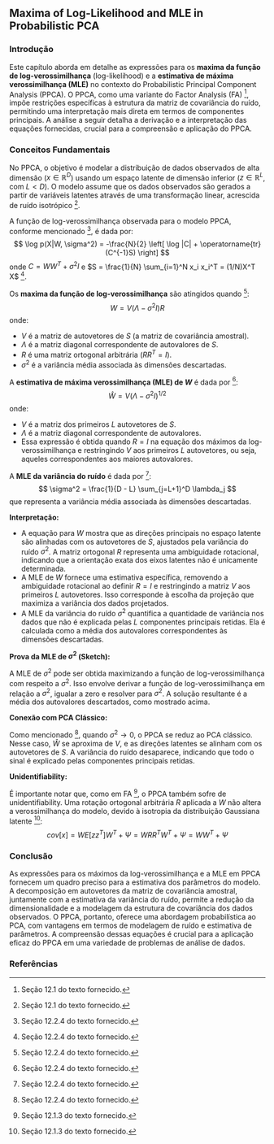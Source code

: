 ## Maxima of Log-Likelihood and MLE in Probabilistic PCA

### Introdução
Este capítulo aborda em detalhe as expressões para os **maxima da função de log-verossimilhança** (log-likelihood) e a **estimativa de máxima verossimilhança (MLE)** no contexto do Probabilistic Principal Component Analysis (PPCA). O PPCA, como uma variante do Factor Analysis (FA) [^1], impõe restrições específicas à estrutura da matriz de covariância do ruído, permitindo uma interpretação mais direta em termos de componentes principais. A análise a seguir detalha a derivação e a interpretação das equações fornecidas, crucial para a compreensão e aplicação do PPCA.

### Conceitos Fundamentais

No PPCA, o objetivo é modelar a distribuição de dados observados de alta dimensão ($x \in \mathbb{R}^D$) usando um espaço latente de dimensão inferior ($z \in \mathbb{R}^L$, com $L < D$). O modelo assume que os dados observados são gerados a partir de variáveis latentes através de uma transformação linear, acrescida de ruído isotrópico [^1].

A função de log-verossimilhança observada para o modelo PPCA, conforme mencionado [^15], é dada por:
$$ \log p(X|W, \sigma^2) = -\frac{N}{2} \left[ \log |C| + \operatorname{tr}(C^{-1}S) \right] $$
onde $C = WW^T + \sigma^2I$ e $S = \frac{1}{N} \sum_{i=1}^N x_i x_i^T = (1/N)X^T X$ [^15].

Os **maxima da função de log-verossimilhança** são atingidos quando [^15]:
$$ W = V(\Lambda - \sigma^2 I)R $$
onde:
*   $V$ é a matriz de autovetores de $S$ (a matriz de covariância amostral).
*   $\Lambda$ é a matriz diagonal correspondente de autovalores de $S$.
*   $R$ é uma matriz ortogonal arbitrária ($R R^T = I$).
*   $\sigma^2$ é a variância média associada às dimensões descartadas.

A **estimativa de máxima verossimilhança (MLE) de $W$** é dada por [^15]:
$$ \hat{W} = V (\Lambda - \sigma^2 I)^{1/2} $$
onde:
*   $V$ é a matriz dos primeiros $L$ autovetores de $S$.
*   $\Lambda$ é a matriz diagonal correspondente de autovalores.
*   Essa expressão é obtida quando $R = I$ na equação dos máximos da log-verossimilhança e restringindo $V$ aos primeiros $L$ autovetores, ou seja, aqueles correspondentes aos maiores autovalores.

A **MLE da variância do ruído** é dada por [^15]:
$$ \sigma^2 = \frac{1}{D - L} \sum_{j=L+1}^D \lambda_j $$
que representa a variância média associada às dimensões descartadas.

**Interpretação:**

*   A equação para $W$ mostra que as direções principais no espaço latente são alinhadas com os autovetores de $S$, ajustados pela variância do ruído $\sigma^2$. A matriz ortogonal $R$ representa uma ambiguidade rotacional, indicando que a orientação exata dos eixos latentes não é unicamente determinada.
*   A MLE de $W$ fornece uma estimativa específica, removendo a ambiguidade rotacional ao definir $R = I$ e restringindo a matriz $V$ aos primeiros $L$ autovetores. Isso corresponde à escolha da projeção que maximiza a variância dos dados projetados.
*   A MLE da variância do ruído $\sigma^2$ quantifica a quantidade de variância nos dados que não é explicada pelas $L$ componentes principais retidas. Ela é calculada como a média dos autovalores correspondentes às dimensões descartadas.

**Prova da MLE de $\sigma^2$ (Sketch):**

A MLE de $\sigma^2$ pode ser obtida maximizando a função de log-verossimilhança com respeito a $\sigma^2$. Isso envolve derivar a função de log-verossimilhança em relação a $\sigma^2$, igualar a zero e resolver para $\sigma^2$. A solução resultante é a média dos autovalores descartados, como mostrado acima.

**Conexão com PCA Clássico:**

Como mencionado [^15], quando $\sigma^2 \rightarrow 0$, o PPCA se reduz ao PCA clássico. Nesse caso, $\hat{W}$ se aproxima de $V$, e as direções latentes se alinham com os autovetores de $S$. A variância do ruído desaparece, indicando que todo o sinal é explicado pelas componentes principais retidas.

**Unidentifiability:**

É importante notar que, como em FA [^3], o PPCA também sofre de unidentifiability. Uma rotação ortogonal arbitrária $R$ aplicada a $W$ não altera a verossimilhança do modelo, devido à isotropia da distribuição Gaussiana latente [^3]:
$$ cov[x] = W E[zz^T] W^T + \Psi = WR R^T W^T + \Psi = WW^T + \Psi $$

### Conclusão

As expressões para os máximos da log-verossimilhança e a MLE em PPCA fornecem um quadro preciso para a estimativa dos parâmetros do modelo. A decomposição em autovetores da matriz de covariância amostral, juntamente com a estimativa da variância do ruído, permite a redução da dimensionalidade e a modelagem da estrutura de covariância dos dados observados. O PPCA, portanto, oferece uma abordagem probabilística ao PCA, com vantagens em termos de modelagem de ruído e estimativa de parâmetros. A compreensão dessas equações é crucial para a aplicação eficaz do PPCA em uma variedade de problemas de análise de dados.

### Referências
[^1]: Seção 12.1 do texto fornecido.
[^3]: Seção 12.1.3 do texto fornecido.
[^15]: Seção 12.2.4 do texto fornecido.

<!-- END -->